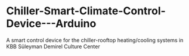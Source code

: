 # Chiller-Smart-Climate-Control-Device---Arduino

A smart control device for the chiller-rooftop heating/cooling systems in KBB Süleyman Demirel Culture Center


